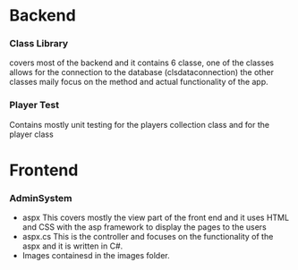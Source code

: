 # Backend
### Class Library 
covers most of the backend and it contains 6 classe, one of the classes allows for the connection
to the database (clsdataconnection) the other classes maily focus on the method and actual functionality of the app.
### Player Test
Contains mostly unit testing for the players collection class and for the player class
# Frontend
### AdminSystem
- aspx
 This covers mostly the view part of the front end and it uses HTML and CSS with the asp framework to display the pages to the users
- aspx.cs
 This is the controller and focuses on the functionality of the aspx and it is written in C#.
- Images containesd in the images folder.
